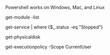 Powershell works on Windows, Mac, and Linux
 
get-module -list

get-service | where {$_.status -eq "Stopped"}

get-physicaldisk 


get-executionpolicy -Scope CurrentUser
